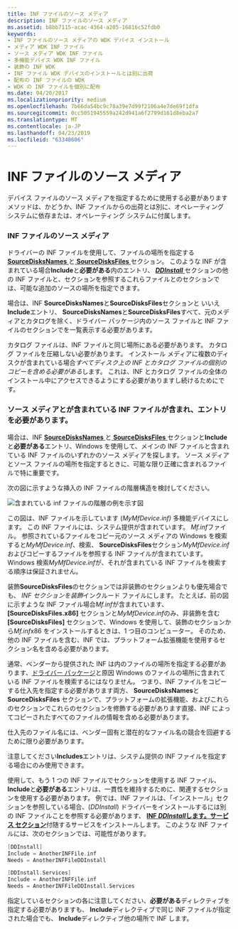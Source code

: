 ```yaml
---
title: INF ファイルのソース メディア
description: INF ファイルのソース メディア
ms.assetid: b8bb7115-acac-4364-a205-16816c52fdb0
keywords:
- INF ファイルのソース メディアの WDK デバイス インストール
- メディア WDK INF ファイル
- ソース メディア WDK INF ファイル
- 多機能デバイス WDK INF ファイル
- 装飾の INF WDK
- INF ファイル WDK デバイスのインストールとは別に出荷
- 配布の INF ファイルの WDK
- WDK の INF ファイルを個別に配布
ms.date: 04/20/2017
ms.localizationpriority: medium
ms.openlocfilehash: 7b66da54bc9c78a39e7d99f2106a4e7de69f1dfa
ms.sourcegitcommit: 0cc5051945559a242d941a6f2799d161d8eba2a7
ms.translationtype: MT
ms.contentlocale: ja-JP
ms.lasthandoff: 04/23/2019
ms.locfileid: "63348606"
---
```

# <a name="source-media-for-inf-files"></a>INF ファイルのソース メディア





デバイス ファイルのソース メディアを指定するために使用する必要がありますメソッドは、かどうか、INF ファイルからの出荷とは別に、オペレーティング システムに依存または、オペレーティング システムに付属します。

### <a name="source-media-for-inf-files"></a>INF ファイルのソース メディア

ドライバーの INF ファイルを使用して、ファイルの場所を指定する[ **SourceDisksNames** ](inf-sourcedisksnames-section.md)と[ **SourceDisksFiles** ](inf-sourcedisksfiles-section.md)セクション。 このような INF が含まれている場合**Include**と**必要がある**内のエントリ、 [ ***DDInstall*** ](inf-ddinstall-section.md)セクションの他の INF ファイルと、セクションを参照するこれらファイルとのセクションでは、可能な追加のソースの場所を指定できます。

場合は、INF **SourceDisksNames**と**SourceDisksFiles**セクションと いいえ**Include**エントリ、 **SourceDisksNames**と**SourceDisksFiles**すべて、元のメディアとカタログを除く、ドライバー パッケージ内のソース ファイルと INF ファイルのセクションでを一覧表示する必要があります。

カタログ ファイルは、INF ファイルと同じ場所にある必要があります。 カタログ ファイルを圧縮しない必要があります。 インストール メディアに複数のディスクが含まれている場合*すべてディスク上の INF とカタログ ファイルの個別のコピーを含める必要がある*します。 これは、INF とカタログ ファイルの全体のインストール中にアクセスできるようにする必要がありますし続けるためにです。

### <a name="source-media-and-inf-files-that-contain-include-and-needs-entries"></a>ソース メディアとが含まれている INF ファイルが含まれ、エントリを必要があります。

場合は、INF [ **SourceDisksNames** ](inf-sourcedisksnames-section.md)と[ **SourceDisksFiles** ](inf-sourcedisksfiles-section.md)セクションと**Include**と**必要がある**エントリ、Windows を使用して、メインの INF ファイルと含まれている INF ファイルのいずれかのソース メディアを探します。 ソース メディアとソース ファイルの場所を指定するときに、可能な限り正確に含まれるファイルで特に重要です。

次の図に示すような挿入の INF ファイルの階層構造を検討してください。

![含まれている inf ファイルの階層の例を示す図](images/inf-hier.png)

この図は、INF ファイルを示しています (*MyMfDevice.inf)* 多機能デバイスにします。 この INF ファイルには、システム提供が含まれています。 *Mf.inf*ファイル。 参照されているファイルをコピー元のソース メディアの Windows を検索すると*MyMfDevice.inf*、検索、 **SourceDisksFiles**セクション*MyMfDevice.inf*およびコピーするファイルを参照する INF ファイルが含まれています。 Windows 検索*MyMfDevice.inf*が、それが含まれている INF ファイルを検索する順序は保証されません。

装飾**SourceDisksFiles**のセクションでは非装飾のセクションよりも優先場合でも、 *INF セクションを装飾*インクルード ファイルにします。 たとえば、前の図に示すような INF ファイル場合*Mf.inf*が含まれています、 **\[SourceDisksFiles.x86\]** セクションと*MyMfDevice*.*inf*のみ、非装飾を含む **\[SourceDisksFiles\]** セクションで、Windows を使用して、装飾のセクションから*Mf.inf*x86 をインストールするときは、1 つ目のコンピューター。 そのため、他の INF ファイルを含む、INF では、プラットフォーム拡張機能を使用するセクション名を含める必要があります。

通常、ベンダーから提供された INF は内のファイルの場所を指定する必要があります、[ドライバー パッケージ](driver-packages.md)と原因 Windows のファイルの場所に含まれている INF ファイルを検索するにはなりません。 つまり、INF ファイルをコピーする仕入先を指定する必要があります両方、 **SourceDisksNames**と**SourceDisksFiles**  セクションで、プラットフォームの拡張機能、およびこれらのセクションでこれらのセクションを修飾する必要があります直接、INF によってコピーされたすべてのファイルの情報を含める必要があります。

仕入先のファイル名には、ベンダー固有と潜在的なファイル名の競合を回避するために限り必要があります。

注意してください**Includes**エントリは、システム提供の INF ファイルを指定する場合にのみ使用できます。

使用して、もう 1 つの INF ファイルでセクションを使用する INF ファイル、 **Include**と**必要がある**エントリは、一貫性を維持するために、関連するセクションを使用する必要があります。 例では、INF ファイルは、「インストール」セクションを参照している場合、(*DDInstall*) ドライバーをインストールするには別の INF ファイルことを参照する必要があります、 [ **INF *DDInstall*します。サービス セクション**](inf-ddinstall-services-section.md)付随するサービスをインストールします。 このような INF ファイルには、次のセクションでは、可能性があります。

```cpp
[DDInstall]
Include = AnotherINFFile.inf
Needs = AnotherINFFileDDInstall

[DDInstall.Services]
Include = AnotherINFFile.inf
Needs = AnotherINFFileDDInstall.Services
```

指定しているセクションの各に注意してください、**必要がある**ディレクティブを指定する必要がありますも、 **Include**ディレクティブで同じ INF ファイルが指定された場合でも、 **Include**ディレクティブ他の場所で INF します。

 

 





